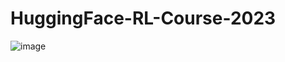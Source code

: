 # HuggingFace-RL-Course-2023    



![image](https://user-images.githubusercontent.com/129742046/236391601-a4f8c3b4-9a05-4e97-9560-628a6cc725fa.png)





